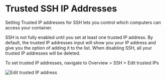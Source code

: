# Trusted SSH IP Addresses

Setting Trusted IP addresses for SSH lets you control which computers can access your container.

SSH is not fully enabled until you set at least one trusted IP address. By default, the trusted IP addresses
input will show you your IP address and give you the option of adding it to the list. 
When disabling SSH, all your trusted IP addresses will be deleted.

To set trusted IP addresses, navigate to Overview > SSH > Edit trusted IPs

<img class="img-fluid" src="/assets/ssh-trusted-ips.png" alt="Edit trusted IP address">


